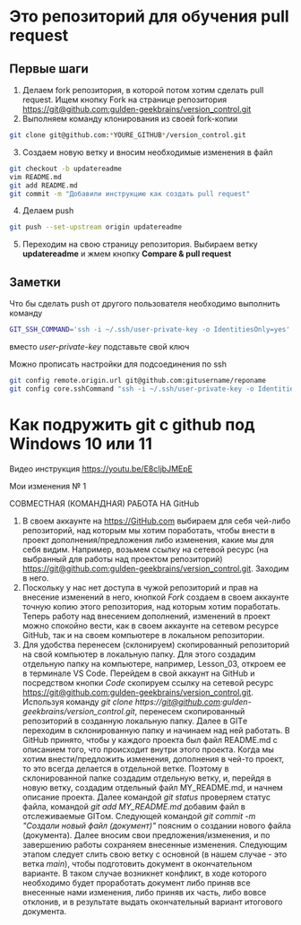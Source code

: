 ﻿# Это репозиторий для обучения pull request

## Первые шаги

1. Делаем fork репозитория, в которой потом хотим сделать pull request. Ищем кнопку Fork на странице репозитория <https://git@github.com:gulden-geekbrains/version_control.git>
2. Выполняем команду клонирования из своей fork-копии
```sh
git clone git@github.com:*YOURE_GITHUB*/version_control.git
```
3. Создаем новую ветку и вносим необходимые изменения в файл
```sh
git checkout -b updatereadme
vim README.md
git add README.md
git commit -m "Добавили инструкцию как создать pull request"
```
4. Делаем push  
```sh
git push --set-upstream origin updatereadme
```
5. Переходим на свою страницу репозитория. Выбираем ветку **updatereadme** и жмем кнопку **Compare & pull request**

## Заметки

Что бы сделать push от другого пользователя необходимо выполнить команду
```sh
GIT_SSH_COMMAND='ssh -i ~/.ssh/user-private-key -o IdentitiesOnly=yes' git push git@github.com:gulden-geekbrains/version_control.git
```

вместо *user-private-key* подставьте свой ключ

Можно прописать настройки для подсоединения по ssh
```sh
git config remote.origin.url git@github.com:gitusername/reponame
git config core.sshCommand "ssh -i ~/.ssh/user-private-key -o IdentitiesOnly=yes"
```
# Как подружить git с github под Windows 10 или 11

Видео инструкция https://youtu.be/E8cIjbJMEpE

Мои изменения № 1

СОВМЕСТНАЯ (КОМАНДНАЯ) РАБОТА НА GitHub

1. В своем аккаунте на <https://GitHub.com> выбираем для себя чей-либо репозиторий, над которым мы хотим поработать, чтобы внести в проект дополнения/предложения либо изменения, какие мы для себя видим. Например, возьмем ссылку на сетевой   ресурс (на выбранный для работы над проектом репозиторий) <https://git@github.com:gulden-geekbrains/version_control.git>. Заходим в него.
2. Поскольку у нас нет доступа в чужой репозиторий и прав на внесение изменений в него, кнопкой *Fork* создаем в своем аккаунте точную копию этого репозитория, над которым хотим поработать. Теперь работу над внесением дополнений, изменений в проект можно спокойно вести, как в своем аккаунте на сетевом ресурсе GitHub, так и на своем компьютере в локальном репозитории.
3. Для удобства перенесем (склонируем) скопированный репозиторий на свой компьютер в локальную папку. Для этого создадим отдельную папку на компьютере, например, Lesson_03, откроем ее в терминале VS Code. Перейдем в свой аккаунт на GitHub и посредством кнопки *Code* скопируем ссылку на сетевой ресурс <https://git@github.com:gulden-geekbrains/version_control.git>.
Используя команду *git clone https://git@github.com:gulden-geekbrains/version_control.git*, перенесем скопированный репозиторий в созданную локальную папку.
Далее в GITе переходим в склонированную папку и начинаем над ней работать.
В GitHub принято, чтобы у каждого проекта был файл README.md с описанием того, что происходит внутри этого проекта.
Когда мы хотим внести/предложить изменения, дополнения в чей-то проект, то это всегда делается в отдельной ветке.
Поэтому в склонированной папке создадим отдельную ветку, и, перейдя в новую ветку, создадим отдельный файл MY_README.md, и начнем описание проекта.
Далее командой *git status* проверяем статус файла, командой *git add MY_README.md* добавим файл в отслеживаемые GITом. Следующей командой *git commit -m "Создали новый файл (документ)"* поясним о создании нового файла (документа).
Далее вносим свои предложения/изменения, и по завершению работы сохраняем внесенные изменения.
Следующим этапом следует слить свою ветку с основной (в нашем случае - это ветка *main*), чтобы подготовить документ в окончательном варианте. В таком случае возникнет конфликт, в ходе которого необходимо будет проработать документ либо приняв все внесенные нами изменения, либо приняв их часть, либо вовсе отклонив, и в результате выдать окончательный вариант итогового документа.

